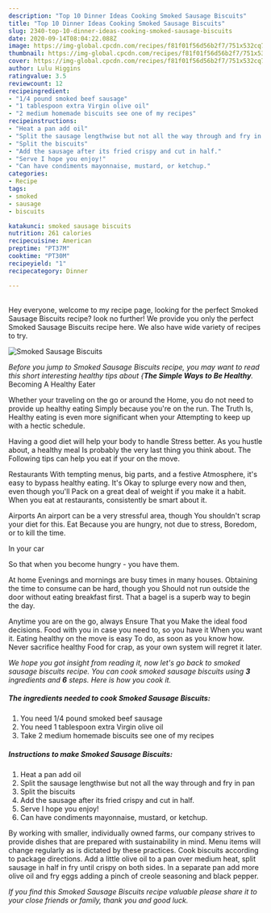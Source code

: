 ```yaml
---
description: "Top 10 Dinner Ideas Cooking Smoked Sausage Biscuits"
title: "Top 10 Dinner Ideas Cooking Smoked Sausage Biscuits"
slug: 2340-top-10-dinner-ideas-cooking-smoked-sausage-biscuits
date: 2020-09-14T08:04:22.088Z
image: https://img-global.cpcdn.com/recipes/f81f01f56d56b2f7/751x532cq70/smoked-sausage-biscuits-recipe-main-photo.jpg
thumbnail: https://img-global.cpcdn.com/recipes/f81f01f56d56b2f7/751x532cq70/smoked-sausage-biscuits-recipe-main-photo.jpg
cover: https://img-global.cpcdn.com/recipes/f81f01f56d56b2f7/751x532cq70/smoked-sausage-biscuits-recipe-main-photo.jpg
author: Lulu Higgins
ratingvalue: 3.5
reviewcount: 12
recipeingredient:
- "1/4 pound smoked beef sausage"
- "1 tablespoon extra Virgin olive oil"
- "2 medium homemade biscuits see one of my recipes"
recipeinstructions:
- "Heat a pan add oil"
- "Split the sausage lengthwise but not all the way through and fry in pan"
- "Split the biscuits"
- "Add the sausage after its fried crispy and cut in half."
- "Serve I hope you enjoy!"
- "Can have condiments mayonnaise, mustard, or ketchup."
categories:
- Recipe
tags:
- smoked
- sausage
- biscuits

katakunci: smoked sausage biscuits 
nutrition: 261 calories
recipecuisine: American
preptime: "PT37M"
cooktime: "PT30M"
recipeyield: "1"
recipecategory: Dinner

---
```

<br>
Hey everyone, welcome to my recipe page, looking for the perfect Smoked Sausage Biscuits recipe? look no further! We provide you only the perfect Smoked Sausage Biscuits recipe here. We also have wide variety of recipes to try.
<br>


![Smoked Sausage Biscuits](https://img-global.cpcdn.com/recipes/f81f01f56d56b2f7/751x532cq70/smoked-sausage-biscuits-recipe-main-photo.jpg)

<i>Before you jump to Smoked Sausage Biscuits recipe, you may want to read this short interesting healthy tips about {<strong>The Simple Ways to Be Healthy</strong>.</i>
Becoming A Healthy Eater

Whether your traveling on the go or around the
Home, you do not need to provide up healthy eating
Simply because you're on the run. The Truth Is,
Healthy eating is even more significant when your
Attempting to keep up with a hectic schedule.

Having a good diet will help your body to handle
Stress better. As you hustle about, a healthy meal
Is probably the very last thing you think about. The
Following tips can help you eat if your on the move.

Restaurants
With tempting menus, big parts, and a festive
Atmosphere, it's easy to bypass healthy eating. It's
Okay to splurge every now and then, even though you'll
Pack on a great deal of weight if you make it a habit.
When you eat at restaurants, consistently be smart
about it.

Airports
An airport can be a very stressful area, though 
You shouldn't scrap your diet for this. Eat
Because you are hungry, not due to stress,
Boredom, or to kill the time.

In your car

So that when you become hungry - you have them.

At home
Evenings and mornings are busy times in many houses.
Obtaining the time to consume can be hard, though you
Should not run outside the door without eating breakfast
first. 
That a bagel is a superb way to begin the day.

Anytime you are on the go, always Ensure That you
Make the ideal food decisions. 
Food with you in case you need to, so you have it
When you want it. Eating healthy on the move is easy
To do, as soon as you know how. Never sacrifice healthy
Food for crap, as your own system will regret it later.


<i>We hope you got insight from reading it, now let's go back to smoked sausage biscuits recipe. You can cook smoked sausage biscuits using <strong>3</strong> ingredients and <strong>6</strong> steps. Here is how you cook it.
</i>

##### The ingredients needed to cook Smoked Sausage Biscuits:

1. You need 1/4 pound smoked beef sausage
1. You need 1 tablespoon extra Virgin olive oil
1. Take 2 medium homemade biscuits see one of my recipes


##### Instructions to make Smoked Sausage Biscuits:

1. Heat a pan add oil
1. Split the sausage lengthwise but not all the way through and fry in pan
1. Split the biscuits
1. Add the sausage after its fried crispy and cut in half.
1. Serve I hope you enjoy!
1. Can have condiments mayonnaise, mustard, or ketchup.


By working with smaller, individually owned farms, our company strives to provide dishes that are prepared with sustainability in mind. Menu items will change regularly as is dictated by these practices. Cook biscuits according to package directions. Add a little olive oil to a pan over medium heat, split sausage in half in fry until crispy on both sides. In a separate pan add more olive oil and fry eggs adding a pinch of creole seasoning and black pepper. 

<i>If you find this Smoked Sausage Biscuits recipe valuable please share it to your close friends or family, thank you and good luck.</i>
